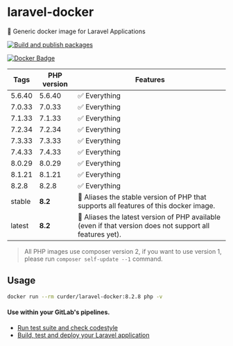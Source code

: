 # laravel-docker

🐳 Generic docker image for Laravel Applications

[![Build and publish packages](https://github.com/curder/laravel-docker/actions/workflows/packages.yml/badge.svg?branch=master)](https://github.com/curder/laravel-docker/actions/workflows/packages.yml)

[![Docker Badge](https://img.shields.io/docker/pulls/curder/laravel-docker)](https://hub.docker.com/r/curder/laravel-docker/)

| Tags   | PHP version | Features                                                                                                 |
|--------|-------------|----------------------------------------------------------------------------------------------------------|
| 5.6.40 | 5.6.40      | ✅ Everything                                                                                             |
| 7.0.33 | 7.0.33      | ✅ Everything                                                                                             |
| 7.1.33 | 7.1.33      | ✅ Everything                                                                                             |
| 7.2.34 | 7.2.34      | ✅ Everything                                                                                             |
| 7.3.33 | 7.3.33      | ✅ Everything                                                                                             |
| 7.4.33 | 7.4.33      | ✅ Everything                                                                                             |
| 8.0.29 | 8.0.29      | ✅ Everything                                                                                             |
| 8.1.21 | 8.1.21      | ✅ Everything                                                                                             |
| 8.2.8  | 8.2.8       | ✅ Everything                                                                                             |
| stable | **8.2**     | 🔗 Aliases the stable version of PHP that supports all features of this docker image.                    |
| latest | **8.2**     | 🔗 Aliases the latest version of PHP available (even if that version does not support all features yet). |                            

> All PHP images use composer version 2, if you want to use version 1, please run `composer self-update --1` command.

## Usage

```bash
docker run --rm curder/laravel-docker:8.2.8 php -v
```

#### Use within your GitLab's pipelines.

* [Run test suite and check codestyle](http://lorisleiva.com/using-gitlabs-pipeline-with-laravel/)
* [Build, test and deploy your Laravel application](http://lorisleiva.com/laravel-deployment-using-gitlab-pipelines/)
